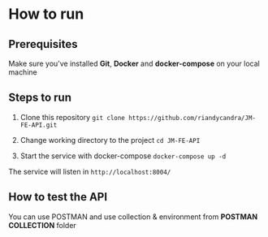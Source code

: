 # How to run

## Prerequisites
Make sure you've installed **Git**, **Docker** and **docker-compose** on your local machine

## Steps to run

 1. Clone this repository
	 `git clone https://github.com/riandycandra/JM-FE-API.git`
	 
 2. Change working directory to the project
	 `cd JM-FE-API`
	 
 3. Start the service with docker-compose
	 `docker-compose up -d`

The service will listen in `http://localhost:8004/`

## How to test the API
You can use POSTMAN and use collection & environment from **POSTMAN COLLECTION** folder

